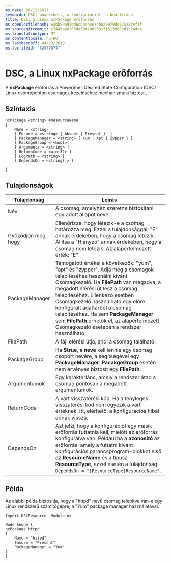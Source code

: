 ```yaml
---
ms.date: 06/12/2017
keywords: DSC, powershell, a konfigurációt, a beállítása
title: DSC, a Linux nxPackage erőforrás
ms.openlocfilehash: 64bb89a95bd6cbaea4e74b8a9979de52428fef3f
ms.sourcegitcommit: e7445ba8203da304286c591ff513900ad1c244a4
ms.translationtype: MT
ms.contentlocale: hu-HU
ms.lasthandoff: 04/23/2019
ms.locfileid: "62077874"
---
```

# <a name="dsc-for-linux-nxpackage-resource"></a>DSC, a Linux nxPackage erőforrás

A **nxPackage** erőforrás a PowerShell Desired State Configuration (DSC) Linux csomóponton csomagok kezeléséhez mechanizmust biztosít.

## <a name="syntax"></a>Szintaxis

```
nxPackage <string> #ResourceName
{
    Name = <string>
    [ Ensure = <string> { Absent | Present }  ]
    [ PackageManager = <string> { Yum | Apt | Zypper } ]
    [ PackageGroup = <bool>]
    [ Arguments = <string> ]
    [ ReturnCode = <uint32> ]
    [ LogPath = <string> ]
    [ DependsOn = <string[]> ]

}
```

## <a name="properties"></a>Tulajdonságok

|  Tulajdonság |  Leírás |
|---|---|
| Név| A csomag, amelyhez szeretne biztosítani egy adott állapot neve.|
| Győződjön meg, hogy| Ellenőrizze, hogy létezik-e a csomag határozza meg. Ezzel a tulajdonsággal, "E" annak érdekében, hogy a csomag létezik. Állítsa a "Hiányzó" annak érdekében, hogy a csomag nem létezik. Az alapértelmezett érték: "E".|
| PackageManager| Támogatott értékei a következők: "yum", "apt" és "zypper". Adja meg a csomagok telepítéséhez használni kívánt Csomagkezelő. Ha **FilePath** van megadva, a megadott elérési út lesz a csomag telepítéséhez. Ellenkező esetben Csomagkezelő használható egy előre konfigurált adattárból a csomag telepítéséhez. Ha sem **PackageManager** sem **FilePath** érhetők el, az alapértelmezett Csomagkezelő esetében a rendszer használható.|
| FilePath| A fájl elérési útja, ahol a csomag található|
| PackageGroup| Ha **$true**, a **neve** kell lennie egy csomag csoport nevére, a segítségével egy **PackageManager**. **PacakgeGroup** esetén nem érvényes biztosít egy **FilePath**.|
| Argumentumok| Egy karakterlánc, amely a rendszer átad a csomag pontosan a megadott argumentumok.|
| ReturnCode| A várt visszatérési kód. Ha a tényleges visszatérési kód nem egyezik a várt értéknek. Itt, elérhető, a konfigurációs hibát adnak vissza.|
| DependsOn | Azt jelzi, hogy a konfigurációt egy másik erőforrás futtatnia kell, mielőtt az erőforrás konfigurálva van. Például ha a **azonosító** az erőforrás, amely a futtatni kívánt konfigurációs parancsprogram-blokkot első az **ResourceName** és a típusa **ResourceType**, ezzel esetén a tulajdonság `DependsOn = "[ResourceType]ResourceName"`.|

## <a name="example"></a>Példa

Az alábbi példa biztosítja, hogy a "httpd" nevű csomag telepítve van-e egy Linux rendszerű számítógépre, a "Yum" package manager használatával.

```
Import-DSCResource -Module nx

Node $node {
nxPackage httpd
{
    Name = "httpd"
    Ensure = "Present"
    PackageManager = "Yum"
}
}
```